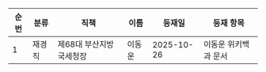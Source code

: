 | 순번 | 분류 | 직책 | 이름 | 등재일 | 등재 항목 | 
|------|------|------|--------|--------|--------|
| 1 | 재경직 |제68대 부산지방국세청장 | 이동운 | 2025-10-26 | 이동운 위키백과 문서
